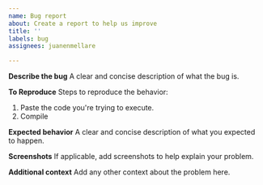 ```yaml
---
name: Bug report
about: Create a report to help us improve
title: ''
labels: bug
assignees: juanenmellare

---
```


**Describe the bug**
A clear and concise description of what the bug is.

**To Reproduce**
Steps to reproduce the behavior:
1. Paste the code you're trying to execute.
2. Compile
 
**Expected behavior**
A clear and concise description of what you expected to happen.

**Screenshots**
If applicable, add screenshots to help explain your problem.

**Additional context**
Add any other context about the problem here.
